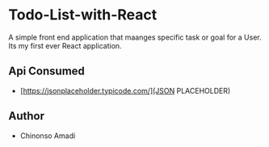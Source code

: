 # Todo-List-with-React
 A simple front end application that maanges specific task or goal for a User. Its my first ever React application.
 
 ## Api Consumed
 - [https://jsonplaceholder.typicode.com/](JSON PLACEHOLDER)
 
 ## Author 
 - Chinonso Amadi
